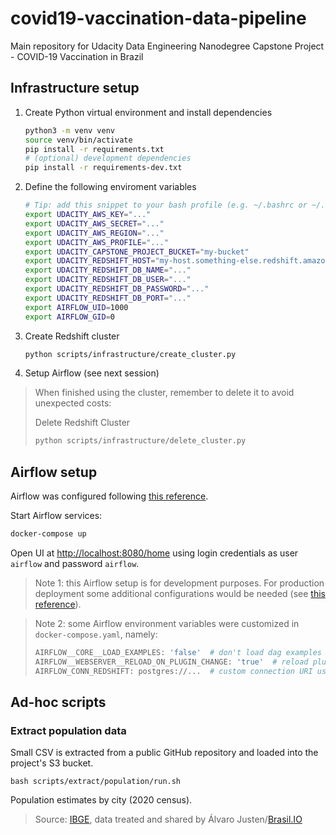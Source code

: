 # covid19-vaccination-data-pipeline
Main repository for Udacity Data Engineering Nanodegree Capstone Project - COVID-19 Vaccination in Brazil

## Infrastructure setup
1. Create Python virtual environment and install dependencies
    ```bash
    python3 -m venv venv
    source venv/bin/activate
    pip install -r requirements.txt
    # (optional) development dependencies
    pip install -r requirements-dev.txt
    ```

1. Define the following enviroment variables
    ```bash
    # Tip: add this snippet to your bash profile (e.g. ~/.bashrc or ~/.zshrc if you use ZSH)
    export UDACITY_AWS_KEY="..."
    export UDACITY_AWS_SECRET="..."
    export UDACITY_AWS_REGION="..."
    export UDACITY_AWS_PROFILE="..."
    export UDACITY_CAPSTONE_PROJECT_BUCKET="my-bucket"
    export UDACITY_REDSHIFT_HOST="my-host.something-else.redshift.amazonaws.com"
    export UDACITY_REDSHIFT_DB_NAME="..."
    export UDACITY_REDSHIFT_DB_USER="..."
    export UDACITY_REDSHIFT_DB_PASSWORD="..."
    export UDACITY_REDSHIFT_DB_PORT="..."
    export AIRFLOW_UID=1000
    export AIRFLOW_GID=0
    ```

1. Create Redshift cluster
    ```bash
    python scripts/infrastructure/create_cluster.py
    ```

1. Setup Airflow (see next session)

>When finished using the cluster, remember to delete it to avoid unexpected costs:
>
>Delete Redshift Cluster
>```bash
>python scripts/infrastructure/delete_cluster.py
>```


## Airflow setup
Airflow was configured following [this reference](https://airflow.apache.org/docs/apache-airflow/stable/start/docker.html#running-airflow).

Start Airflow services:
```bash
docker-compose up
```

Open UI at [http://localhost:8080/home](http://localhost:8080/home) using login credentials as user `airflow` and password `airflow`.

> Note 1: this Airflow setup is for development purposes. For production deployment some additional configurations would be needed (see [this reference](https://airflow.apache.org/docs/apache-airflow/stable/production-deployment.html)).

> Note 2: some Airflow environment variables were customized in `docker-compose.yaml`, namely:
>```bash
>AIRFLOW__CORE__LOAD_EXAMPLES: 'false'  # don't load dag examples
>AIRFLOW__WEBSERVER__RELOAD_ON_PLUGIN_CHANGE: 'true'  # reload plugins as soon as they are saved
>AIRFLOW_CONN_REDSHIFT: postgres://...  # custom connection URI using the env vars instead of using UI
>```

## Ad-hoc scripts
### Extract population data
Small CSV is extracted from a public GitHub repository and loaded into the project's S3 bucket.
```
bash scripts/extract/population/run.sh
```

Population estimates by city (2020 census).

> Source: [IBGE](https://www.ibge.gov.br/), data treated and shared by Álvaro Justen/[Brasil.IO](https://brasil.io/)
